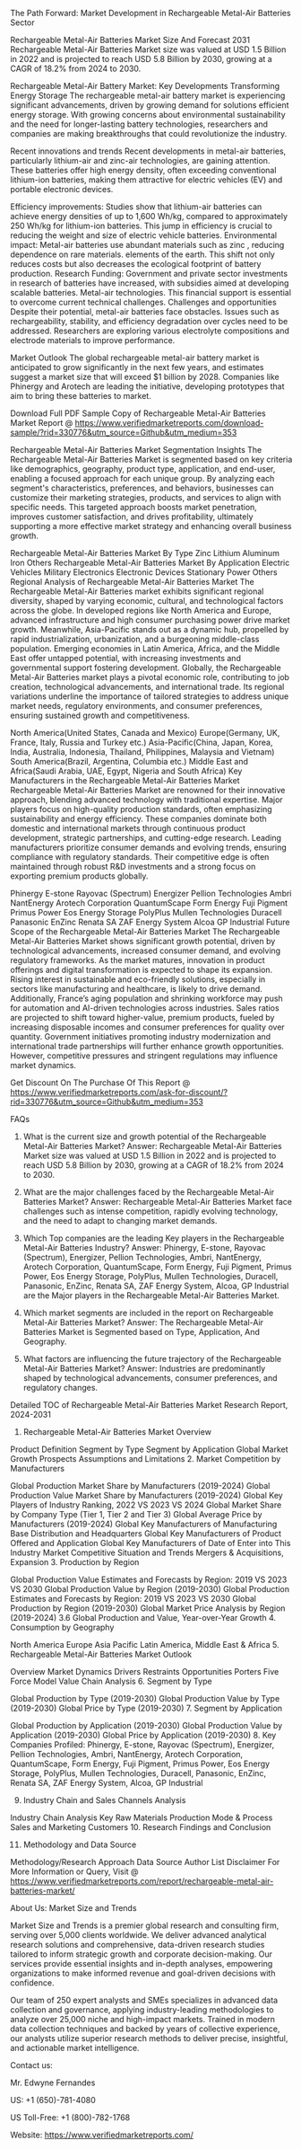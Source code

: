 The Path Forward: Market Development in Rechargeable Metal-Air Batteries Sector


Rechargeable Metal-Air Batteries Market Size And Forecast 2031
Rechargeable Metal-Air Batteries Market size was valued at USD 1.5 Billion in 2022 and is projected to reach USD 5.8 Billion by 2030, growing at a CAGR of 18.2% from 2024 to 2030.

Rechargeable Metal-Air Battery Market: Key Developments Transforming Energy Storage
The rechargeable metal-air battery market is experiencing significant advancements, driven by growing demand for solutions efficient energy storage. With growing concerns about environmental sustainability and the need for longer-lasting battery technologies, researchers and companies are making breakthroughs that could revolutionize the industry.

Recent innovations and trends
Recent developments in metal-air batteries, particularly lithium-air and zinc-air technologies, are gaining attention. These batteries offer high energy density, often exceeding conventional lithium-ion batteries, making them attractive for electric vehicles (EV) and portable electronic devices.

Efficiency improvements: Studies show that lithium-air batteries can achieve energy densities of up to 1,600 Wh/kg, compared to approximately 250 Wh/kg for lithium-ion batteries. This jump in efficiency is crucial to reducing the weight and size of electric vehicle batteries.
Environmental impact: Metal-air batteries use abundant materials such as zinc , reducing dependence on rare materials. elements of the earth. This shift not only reduces costs but also decreases the ecological footprint of battery production.
Research Funding: Government and private sector investments in research of batteries have increased, with subsidies aimed at developing scalable batteries. Metal-air technologies. This financial support is essential to overcome current technical challenges.
Challenges and opportunities
Despite their potential, metal-air batteries face obstacles. Issues such as rechargeability, stability, and efficiency degradation over cycles need to be addressed. Researchers are exploring various electrolyte compositions and electrode materials to improve performance.

Market Outlook
The global rechargeable metal-air battery market is anticipated to grow significantly in the next few years, and estimates suggest a market size that will exceed $1 billion by 2028. Companies like Phinergy and Arotech are leading the initiative, developing prototypes that aim to bring these batteries to market.

Download Full PDF Sample Copy of Rechargeable Metal-Air Batteries Market Report @ https://www.verifiedmarketreports.com/download-sample/?rid=330776&utm_source=Github&utm_medium=353

Rechargeable Metal-Air Batteries Market Segmentation Insights
The Rechargeable Metal-Air Batteries Market is segmented based on key criteria like demographics, geography, product type, application, and end-user, enabling a focused approach for each unique group. By analyzing each segment's characteristics, preferences, and behaviors, businesses can customize their marketing strategies, products, and services to align with specific needs. This targeted approach boosts market penetration, improves customer satisfaction, and drives profitability, ultimately supporting a more effective market strategy and enhancing overall business growth.

Rechargeable Metal-Air Batteries Market By Type
Zinc
Lithium
Aluminum
Iron
Others
Rechargeable Metal-Air Batteries Market By Application
Electric Vehicles
Military Electronics
Electronic Devices
Stationary Power
Others
Regional Analysis of Rechargeable Metal-Air Batteries Market
The Rechargeable Metal-Air Batteries market exhibits significant regional diversity, shaped by varying economic, cultural, and technological factors across the globe. In developed regions like North America and Europe, advanced infrastructure and high consumer purchasing power drive market growth. Meanwhile, Asia-Pacific stands out as a dynamic hub, propelled by rapid industrialization, urbanization, and a burgeoning middle-class population. Emerging economies in Latin America, Africa, and the Middle East offer untapped potential, with increasing investments and governmental support fostering development. Globally, the Rechargeable Metal-Air Batteries market plays a pivotal economic role, contributing to job creation, technological advancements, and international trade. Its regional variations underline the importance of tailored strategies to address unique market needs, regulatory environments, and consumer preferences, ensuring sustained growth and competitiveness.

North America(United States, Canada and Mexico)
Europe(Germany, UK, France, Italy, Russia and Turkey etc.)
Asia-Pacific(China, Japan, Korea, India, Australia, Indonesia, Thailand, Philippines, Malaysia and Vietnam)
South America(Brazil, Argentina, Columbia etc.)
Middle East and Africa(Saudi Arabia, UAE, Egypt, Nigeria and South Africa)
Key Manufacturers in the Rechargeable Metal-Air Batteries Market
Rechargeable Metal-Air Batteries Market are renowned for their innovative approach, blending advanced technology with traditional expertise. Major players focus on high-quality production standards, often emphasizing sustainability and energy efficiency. These companies dominate both domestic and international markets through continuous product development, strategic partnerships, and cutting-edge research. Leading manufacturers prioritize consumer demands and evolving trends, ensuring compliance with regulatory standards. Their competitive edge is often maintained through robust R&D investments and a strong focus on exporting premium products globally.

Phinergy
E-stone
Rayovac (Spectrum)
Energizer
Pellion Technologies
Ambri
NantEnergy
Arotech Corporation
QuantumScape
Form Energy
Fuji Pigment
Primus Power
Eos Energy Storage
PolyPlus
Mullen Technologies
Duracell
Panasonic
EnZinc
Renata SA
ZAF Energy System
Alcoa
GP Industrial
Future Scope of the Rechargeable Metal-Air Batteries Market
The Rechargeable Metal-Air Batteries Market shows significant growth potential, driven by technological advancements, increased consumer demand, and evolving regulatory frameworks. As the market matures, innovation in product offerings and digital transformation is expected to shape its expansion. Rising interest in sustainable and eco-friendly solutions, especially in sectors like manufacturing and healthcare, is likely to drive demand. Additionally, France’s aging population and shrinking workforce may push for automation and AI-driven technologies across industries. Sales ratios are projected to shift toward higher-value, premium products, fueled by increasing disposable incomes and consumer preferences for quality over quantity. Government initiatives promoting industry modernization and international trade partnerships will further enhance growth opportunities. However, competitive pressures and stringent regulations may influence market dynamics.

Get Discount On The Purchase Of This Report @ https://www.verifiedmarketreports.com/ask-for-discount/?rid=330776&utm_source=Github&utm_medium=353

FAQs
1. What is the current size and growth potential of the Rechargeable Metal-Air Batteries Market?
Answer: Rechargeable Metal-Air Batteries Market size was valued at USD 1.5 Billion in 2022 and is projected to reach USD 5.8 Billion by 2030, growing at a CAGR of 18.2% from 2024 to 2030.

2. What are the major challenges faced by the Rechargeable Metal-Air Batteries Market?
Answer: Rechargeable Metal-Air Batteries Market face challenges such as intense competition, rapidly evolving technology, and the need to adapt to changing market demands.

3. Which Top companies are the leading Key players in the Rechargeable Metal-Air Batteries Industry?
Answer: Phinergy, E-stone, Rayovac (Spectrum), Energizer, Pellion Technologies, Ambri, NantEnergy, Arotech Corporation, QuantumScape, Form Energy, Fuji Pigment, Primus Power, Eos Energy Storage, PolyPlus, Mullen Technologies, Duracell, Panasonic, EnZinc, Renata SA, ZAF Energy System, Alcoa, GP Industrial are the Major players in the Rechargeable Metal-Air Batteries Market.

4. Which market segments are included in the report on Rechargeable Metal-Air Batteries Market?
Answer: The Rechargeable Metal-Air Batteries Market is Segmented based on Type, Application, And Geography.

5. What factors are influencing the future trajectory of the Rechargeable Metal-Air Batteries Market?
Answer: Industries are predominantly shaped by technological advancements, consumer preferences, and regulatory changes.

Detailed TOC of Rechargeable Metal-Air Batteries Market Research Report, 2024-2031
1. Rechargeable Metal-Air Batteries Market Overview

Product Definition
Segment by Type
Segment by Application
Global Market Growth Prospects
Assumptions and Limitations
2. Market Competition by Manufacturers

Global Production Market Share by Manufacturers (2019-2024)
Global Production Value Market Share by Manufacturers (2019-2024)
Global Key Players of Industry Ranking, 2022 VS 2023 VS 2024
Global Market Share by Company Type (Tier 1, Tier 2 and Tier 3)
Global Average Price by Manufacturers (2019-2024)
Global Key Manufacturers of Manufacturing Base Distribution and Headquarters
Global Key Manufacturers of Product Offered and Application
Global Key Manufacturers of Date of Enter into This Industry
Market Competitive Situation and Trends
Mergers & Acquisitions, Expansion
3. Production by Region

Global Production Value Estimates and Forecasts by Region: 2019 VS 2023 VS 2030
Global Production Value by Region (2019-2030)
Global Production Estimates and Forecasts by Region: 2019 VS 2023 VS 2030
Global Production by Region (2019-2030)
Global Market Price Analysis by Region (2019-2024) 3.6 Global Production and Value, Year-over-Year Growth
4. Consumption by Geography

North America
Europe
Asia Pacific
Latin America, Middle East & Africa
5. Rechargeable Metal-Air Batteries Market Outlook

Overview
Market Dynamics
Drivers
Restraints
Opportunities
Porters Five Force Model
Value Chain Analysis 
6. Segment by Type

Global Production by Type (2019-2030)
Global Production Value by Type (2019-2030)
Global Price by Type (2019-2030)
7. Segment by Application

Global Production by Application (2019-2030)
Global Production Value by Application (2019-2030)
Global Price by Application (2019-2030)
8. Key Companies Profiled: Phinergy, E-stone, Rayovac (Spectrum), Energizer, Pellion Technologies, Ambri, NantEnergy, Arotech Corporation, QuantumScape, Form Energy, Fuji Pigment, Primus Power, Eos Energy Storage, PolyPlus, Mullen Technologies, Duracell, Panasonic, EnZinc, Renata SA, ZAF Energy System, Alcoa, GP Industrial

9. Industry Chain and Sales Channels Analysis

Industry Chain Analysis
Key Raw Materials
Production Mode & Process
Sales and Marketing
Customers
10. Research Findings and Conclusion

11. Methodology and Data Source

Methodology/Research Approach
Data Source
Author List
Disclaimer
For More Information or Query, Visit @ https://www.verifiedmarketreports.com/report/rechargeable-metal-air-batteries-market/

About Us: Market Size and Trends

Market Size and Trends is a premier global research and consulting firm, serving over 5,000 clients worldwide. We deliver advanced analytical research solutions and comprehensive, data-driven research studies tailored to inform strategic growth and corporate decision-making. Our services provide essential insights and in-depth analyses, empowering organizations to make informed revenue and goal-driven decisions with confidence.

Our team of 250 expert analysts and SMEs specializes in advanced data collection and governance, applying industry-leading methodologies to analyze over 25,000 niche and high-impact markets. Trained in modern data collection techniques and backed by years of collective experience, our analysts utilize superior research methods to deliver precise, insightful, and actionable market intelligence.

Contact us:

Mr. Edwyne Fernandes

US: +1 (650)-781-4080

US Toll-Free: +1 (800)-782-1768

Website: https://www.verifiedmarketreports.com/
